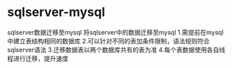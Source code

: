 # sqlserver-mysql
sqlserver数据迁移至mysql
将sqlserver中的数据迁移至mysql
	1.需提前在mysql中建立表结构相同的数据库
	2.可以针对不同的表加条件限制，语法规则符合sqlserver语法
	3.迁移数据表以两个数据库共有的表为准
	4.每个表数据使用各自线程进行迁移，提升速度
